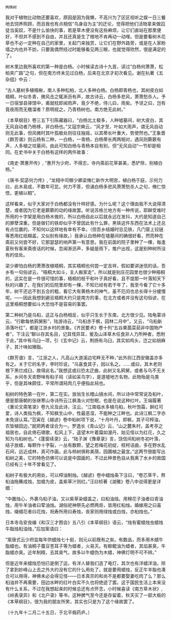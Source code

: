     两株树 

   我对于植物比动物还要喜欢，原因是因为我懒，不高兴为了区区视听之娱一日三餐地去饲养照顾，而且我也有点相信“鸟身自为主”的迂论，觉得把他们活物拿来做囚徒当奚奴，不是什么愉快的事，若是草木便没有这些麻烦，让它们直站在那里便好，不但并不感到不自由，并且还真是生了根地不肯再动一动哩。但是要看树木花草也不必一定种在自己的家里，关起门来独赏，让它们在野外路旁，或是在人家粉墙之内也并不妨，只要我偶然经过时能够看见两三眼，也就觉得欣然，很是满足的了。

   树木里边我所喜欢的第一种是白杨。小时候读古诗十九首，读过“白杨何萧萧，松柏夹广路”之句，但在南方终未见过白杨，后来在北京才初次看见。谢在杭著《五杂组》中云：

   “古人墓树多植梧楸，南人多种松柏，北人多种白杨。白杨即青杨也，其树皮白如梧桐，叶似冬青，微风击之辄淅沥有声，故古诗云，白杨多悲风，萧萧愁杀人。予一日宿邹县驿馆中，甫就枕即闻雨声，竟夕不绝，侍儿曰，雨矣。予讶之曰，岂有竟夜雨而无檐溜者？质明视之，乃青杨树也。南方绝无此树。”

   《本草纲目》卷三五下引陈藏器曰，“白杨北土极多，人种墟墓间，树大皮白，其无风自动者乃杨栘，非白杨也。”又寇宗奭云，“风才至，叶如大雨声，谓无风自动则无此事，但风微时其叶孤极处则往往独摇，以其蒂长叶重大，势使然也。”王象晋《群芳谱》则云杨有二种，一白杨，一青杨，白杨蒂长两两相对，遇风则簌簌有声，人多植之坟墓间，由此可知白杨与青杨本自有别，但“无风自动”一节却是相同。在史书中关于白杨有这样的两件故事：

   《南史·萧惠开传》, “惠开为少府，不得志，寺内斋前花草甚美，悉铲除，别植白杨。”

   《唐书·契苾何力传》, “龙翔中司稼少卿梁脩仁新作大明宫，植白杨于庭，示何力曰，此木易成，不数年可芘。何力不答，但诵白杨多悲风萧萧愁杀人之句，脩仁惊悟，更植以桐”。

   这样看来，似乎大家对于白杨都没有什样好感。为什么呢？这个理由我不大说得清楚，或者因为它老是簌簌的动的缘故罢。听说苏格兰地方有一种传说，耶稣受难时所用的十字架是用白杨木做的，所以白杨自此以后就永远在发抖，大约是知道自己的罪孽深重。但是做钉的铁却似乎不曾因此有什么罪，黑铁这件东西在法术上还总有点位置的，不知何以这样地有幸有不幸。（但吾乡结婚时忌见铁，凡门窗上铰链等悉用红纸糊盖，又似别有缘故。）我承认白杨种在墟墓间的确很好看，然而种在斋前又何尝不好，它那瑟瑟的响声第一有意思。我在前面的院子里种了一棵，每逢夏秋有客来斋夜话的时候，忽闻淅沥声，多疑是雨下，推户出视，这是别种树所没有的佳处。

   梁少卿怕白杨的萧萧改植梧桐，其实梧桐也何尝一定吉祥，假如要讲迷信的话，吾乡有一句俗谚云，“梧桐大如斗，主人搬家走”，所以就是别庄花园里也很少种梧桐的，这实在是一件很可惜的事，梧桐的枝干和叶子真好看，且不提那一叶落知天下秋的兴趣了。在我们的后院里却有一棵，不知已经有若干年了，我至今看了它十多年，树干还远不到五合的粗，看它大有黄杨木的神气，虽不厄闰也总长得十分缓慢呢。——因此我想到避忌梧桐大约只是南方的事，在北方或者并没有这句俗谚，在这里梧桐想要如斗大恐怕不是容易的事罢。

   第二种树乃是乌桕，这正与白杨相反，似乎只生长于东南，北方很少见。陆龟蒙诗云，“行歇每依鸦舅影”，陆游诗云，“乌桕赤于枫，园林二月中”，又云，“乌桕新添落叶红”，都是江浙乡村的景象。《齐民要术》卷十列“五谷果蓏菜茹非中国物产者”，下注云“聊以存其名目，记其怪异耳，爰及山泽草木任食非人力所种者，悉附于此，”其中有乌臼一项，引《玄中记》云，荆扬有乌臼，其实如鸡头，迮之如胡麻子，其汁味如猪脂。

   《群芳谱》言，“江浙之人，凡高山大道溪边宅畔无不种，”此外则江西安徽盖亦多有之。关于它的名字，李时珍说，“乌喜食其子，因以名之。……或曰，其木老则根下黑烂成臼，故得此名。”我想这或曰恐太迂曲，此树又名鸦舅，或者与乌不无关系，乡间冬天卖野味有桕子舄（读如呆鸟字），是道墟地方名物，此物殆是乌类乎，但是其味颇佳，平常所谓舄肉几乎便指此舄也。

   桕树的特色第一在叶，第二在实。放翁生长稽山镜水间，所以诗中常常说及桕叶，便是那唐朝的张继寒山寺诗所云江枫渔火对愁眠，也是在说这种红叶。王端履著《重论文斋笔录》卷九论及此诗，注云，“江南临水多植乌桕，秋叶饱霜，鲜红可爱，诗人类指为枫，不知枫生山中，性最恶湿，不能种之江畔也。此诗江枫二字亦未免误认耳。”范寅在《越谚》卷中桕树项下说，“十月叶丹，即枫，其子可榨油，农皆植田边，”就把两者误合为一。罗逸长《青山记》云，“山之麓朱村，盖考亭之祖居也，自此倚石啸歌，松风上下，遥望木叶着霜如渥丹，始见怪以为红花，久之知为乌桕树也。”《蓬窗续录》云，“陆子渊《豫章录》言，饶信间桕树冬初叶落，结子放蜡，每颗作十字裂，一丛有数颗，望之若梅花初绽，枝柯诘曲，多在野水乱石间，远近成林，真可作画。此与柿树俱称美荫，园圃植之最宜。”这两节很能写出桕树之美，它的特色仿佛可以说是中国画的，不过此种景色自从我离了水乡的故国已经有三十年不曾看见了。

   桕树子有极大的用处，可以榨油制烛。《越谚》卷中蜡烛条下注曰，“卷芯草干，熬桕油拖蘸成烛，加蜡为皮，盖紫草汁则红。”汪曰桢著《湖雅》卷八中说得更是详细：

   “中置烛心，外裹乌桕子油，又以紫草染蜡盖之，曰桕油烛。用棉花子油者曰青油烛，用牛羊油者曰荤油烛。湖俗祀神祭先必燃两炬，皆用红桕烛。婚嫁用之曰喜烛，缀蜡花者曰花烛，祝寿所用曰寿烛，丧家则用绿烛或白烛，亦桕烛也。”

   日本寺岛安良编《和汉三才图会》五八引《本草纲目》语云，“烛有蜜蜡烛虫蜡烛牛脂烛桕油烛，”后加案语曰：

   “案唐式云少府监每年供蜡烛七十挺，则元以前既有之矣。有数品，而多用木蜡牛脂蜡也。有油桐子蚕豆苍耳子等为蜡者，火易灭。有鲸鲲油为蜡者，其焰甚臭，牛脂蜡亦臭。近年制精，去其臭气，故多以牛蜡伪为木蜡，神佛灯明不可不辨。”

   但是近年来蜡烛恐怕已是倒了运，有洋人替我们造了电灯，其次也有洋蜡洋油，除了拿到妙峰山上去之外大约没有它的什么用处了。就是要用蜡烛，反正牛羊脂也凑合可以用得，神佛未必会得见怪——日本真宗的和尚不是都要娶妻吃肉了么？那么桕油并不再需要，田边水畔的红叶白实不久也将绝迹了罢。这于国民生活上本来没有什么关系，不过在我想起来的时候总还有点怀念，小时候喜读《南方草木状》, 《岭表录异》和《北户录》等书，这种脾气至今还是存留着，秋天买了一部大板的《本草纲目》，很为我的朋友所笑，其实也只是为了这个缘故罢了。

   （十九年十二月二十五日，于北平煆药庐。）


